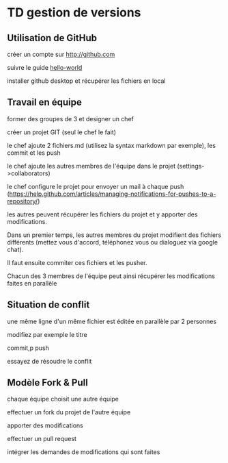 # TD gestion de versions

## Utilisation de GitHub
créer un compte sur http://github.com

suivre le guide [hello-world](https://guides.github.com/activities/hello-world/)

installer github desktop et récupérer les fichiers en local

## Travail en équipe
former des groupes de 3 et designer un chef

créer un projet GIT (seul le chef le fait)

le chef ajoute 2 fichiers.md (utilisez la syntax markdown par exemple), les commit et les push

le chef ajoute les autres membres de l'équipe dans le projet (settings->collaborators)

le chef configure le projet pour envoyer un mail à chaque push (https://help.github.com/articles/managing-notifications-for-pushes-to-a-repository/)

les autres peuvent récupérer les fichiers du projet et y apporter des modifications.

Dans un premier temps, les autres membres du projet modifient des fichiers différents (mettez vous d'accord, téléphonez vous ou dialoguez via google chat).

Il faut ensuite commiter ces fichiers et les pusher.

Chacun des 3 membres de l'équipe peut ainsi récupérer les modifications faites en parallèle

## Situation de conflit
une même ligne d'un même fichier est éditée en parallèle par 2 personnes

modifiez par exemple le titre

commit,p push

essayez de résoudre le conflit

## Modèle Fork & Pull
chaque équipe choisit une autre équipe

effectuer un fork du projet de l'autre équipe

apporter des modifications

effectuer un pull request

intégrer les demandes de modifications qui sont faites
